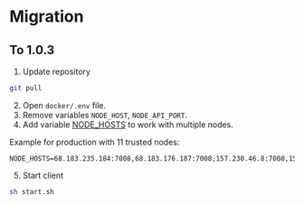 # Migration

## To 1.0.3

1. Update repository

```bash
git pull
```

2. Open `docker/.env` file.
3. Remove variables `NODE_HOST`, `NODE_API_PORT`.
4. Add variable [NODE_HOSTS](setup/environment.md#ddk-node-hosts) to work with multiple nodes.

Example for production with 11 trusted nodes:

```
NODE_HOSTS=68.183.235.184:7008,68.183.176.187:7008,157.230.46.8:7008,159.65.131.165:7008,157.230.46.24:7008,157.230.38.119:7008,157.230.38.212:7008,157.230.33.130:7008,178.128.122.117:7008,178.128.123.4:7008,178.128.127.51:7008,128.199.198.201:7008,134.209.202.58:7008,203.130.48.126:7008,31.28.161.179:7008
```

5. Start client

```bash
sh start.sh
```
